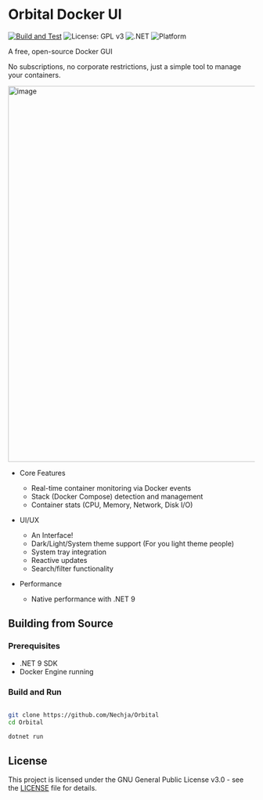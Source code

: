 # Orbital Docker UI

[![Build and Test](https://github.com/Nechja/Orbital/actions/workflows/build.yml/badge.svg)](https://github.com/Nechja/Orbital/actions/workflows/build.yml)
![License: GPL v3](https://img.shields.io/badge/License-GPLv3-blue.svg)
![.NET](https://img.shields.io/badge/.NET-9.0-purple)
![Platform](https://img.shields.io/badge/platform-linux%20%7C%20windows%20%7C%20macos-lightgrey)

A free, open-source Docker GUI

No subscriptions, no corporate restrictions, just a simple tool to manage your containers.

<img width="1228" height="766" alt="image" src="https://github.com/user-attachments/assets/1a7d88f9-b0d0-4b24-9db2-f88c59b7e929" />

  - Core Features
    - Real-time container monitoring via Docker events
    - Stack (Docker Compose) detection and management
    - Container stats (CPU, Memory, Network, Disk I/O)

  - UI/UX
    - An Interface!
    - Dark/Light/System theme support (For you light theme people)
    - System tray integration 
    - Reactive updates 
    - Search/filter functionality

  - Performance
    - Native performance with .NET 9

## Building from Source

### Prerequisites
- .NET 9 SDK
- Docker Engine running

### Build and Run
```bash

git clone https://github.com/Nechja/Orbital
cd Orbital

dotnet run
```

## License

This project is licensed under the GNU General Public License v3.0 - see the [LICENSE](LICENSE) file for details.
